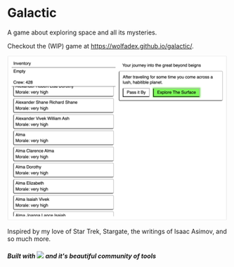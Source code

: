 # Galactic

A game about exploring space and all its mysteries.

Checkout the (WIP) game at https://wolfadex.github.io/galactic/.

<img src="./Screen Shot 2021-04-25 at 10.00.16 PM.png" style="max-width: 500px;">

Inspired by my love of Star Trek, Stargate, the writings of Isaac Asimov, and so much more.

##### Built with <a target="_blank" rel="noopener noreferrer" href="https://elm-lang.org/"><img src="./elmlogo.ico" height="16px" /></a> and it's beautiful community of tools
